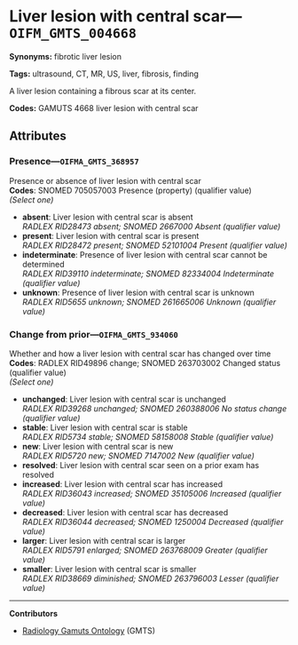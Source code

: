 # Liver lesion with central scar—`OIFM_GMTS_004668`

**Synonyms:** fibrotic liver lesion

**Tags:** ultrasound, CT, MR, US, liver, fibrosis, finding

A liver lesion containing a fibrous scar at its center.

**Codes:** GAMUTS 4668 liver lesion with central scar

## Attributes

### Presence—`OIFMA_GMTS_368957`

Presence or absence of liver lesion with central scar  
**Codes**: SNOMED 705057003 Presence (property) (qualifier value)  
*(Select one)*

- **absent**: Liver lesion with central scar is absent  
_RADLEX RID28473 absent; SNOMED 2667000 Absent (qualifier value)_
- **present**: Liver lesion with central scar is present  
_RADLEX RID28472 present; SNOMED 52101004 Present (qualifier value)_
- **indeterminate**: Presence of liver lesion with central scar cannot be determined  
_RADLEX RID39110 indeterminate; SNOMED 82334004 Indeterminate (qualifier value)_
- **unknown**: Presence of liver lesion with central scar is unknown  
_RADLEX RID5655 unknown; SNOMED 261665006 Unknown (qualifier value)_

### Change from prior—`OIFMA_GMTS_934060`

Whether and how a liver lesion with central scar has changed over time  
**Codes**: RADLEX RID49896 change; SNOMED 263703002 Changed status (qualifier value)  
*(Select one)*

- **unchanged**: Liver lesion with central scar is unchanged  
_RADLEX RID39268 unchanged; SNOMED 260388006 No status change (qualifier value)_
- **stable**: Liver lesion with central scar is stable  
_RADLEX RID5734 stable; SNOMED 58158008 Stable (qualifier value)_
- **new**: Liver lesion with central scar is new  
_RADLEX RID5720 new; SNOMED 7147002 New (qualifier value)_
- **resolved**: Liver lesion with central scar seen on a prior exam has resolved  
- **increased**: Liver lesion with central scar has increased  
_RADLEX RID36043 increased; SNOMED 35105006 Increased (qualifier value)_
- **decreased**: Liver lesion with central scar has decreased  
_RADLEX RID36044 decreased; SNOMED 1250004 Decreased (qualifier value)_
- **larger**: Liver lesion with central scar is larger  
_RADLEX RID5791 enlarged; SNOMED 263768009 Greater (qualifier value)_
- **smaller**: Liver lesion with central scar is smaller  
_RADLEX RID38669 diminished; SNOMED 263796003 Lesser (qualifier value)_

---

**Contributors**

- [Radiology Gamuts Ontology](https://gamuts.net/) (GMTS)